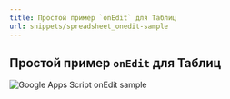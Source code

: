 ```yaml
---
title: Простой пример `onEdit` для Таблиц
url: snippets/spreadsheet_onedit-sample
---
```


## Простой пример `onEdit` для Таблиц

![Google Apps Script onEdit sample](https://raw.githubusercontent.com/contributorpw/google-apps-script-snippets/master/snippets/spreadsheet_onedit-sample/screenrecord.gif)
